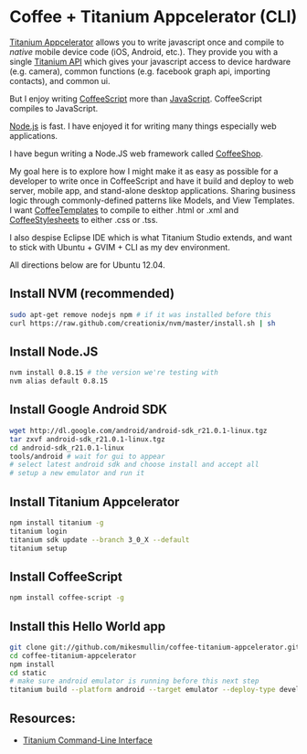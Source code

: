 # Coffee + Titanium Appcelerator (CLI)

[Titanium Appcelerator](http://www.appcelerator.com/) allows you to write javascript once and compile to _native_ mobile device code (iOS, Android, etc.).
They provide you with a single [Titanium API](http://docs.appcelerator.com/titanium/3.0/#!/api) which gives your javascript access to device hardware (e.g. camera), common functions (e.g. facebook graph api, importing contacts), and common ui.

But I enjoy writing [CoffeeScript](http://coffeescript.org/) more than [JavaScript](http://www.ecmascript.org/docs.php). CoffeeScript compiles to JavaScript.

[Node.js](http://nodejs.org/) is fast. I have enjoyed it for writing many things especially web applications.

I have begun writing a Node.JS web framework called [CoffeeShop](https://github.com/mikesmullin/coffee-shop).

My goal here is to explore how I might make it as easy as possible for
a developer to write once in CoffeeScript and have it build and deploy to web server, mobile app, and stand-alone desktop applications.
Sharing business logic through commonly-defined patterns like Models, and View Templates.
I want [CoffeeTemplates](https://github.com/mikesmullin/coffee-templates) to compile to either .html or .xml and [CoffeeStylesheets](https://github.com/mikesmullin/coffee-stylesheets) to either .css or .tss.

I also despise Eclipse IDE which is what Titanium Studio extends, and want to stick with Ubuntu + GVIM + CLI as my dev environment.

All directions below are for Ubuntu 12.04.

## Install NVM (recommended)
```bash
sudo apt-get remove nodejs npm # if it was installed before this
curl https://raw.github.com/creationix/nvm/master/install.sh | sh
```

## Install Node.JS
```bash
nvm install 0.8.15 # the version we're testing with
nvm alias default 0.8.15
```

## Install Google Android SDK
```bash
wget http://dl.google.com/android/android-sdk_r21.0.1-linux.tgz
tar zxvf android-sdk_r21.0.1-linux.tgz
cd android-sdk_r21.0.1-linux
tools/android # wait for gui to appear
# select latest android sdk and choose install and accept all
# setup a new emulator and run it
```

## Install Titanium Appcelerator
```bash
npm install titanium -g
titanium login
titanium sdk update --branch 3_0_X --default
titanium setup
```

## Install CoffeeScript
```bash
npm install coffee-script -g
```

## Install this Hello World app
```bash
git clone git://github.com/mikesmullin/coffee-titanium-appcelerator.git
cd coffee-titanium-appcelerator
npm install
cd static
# make sure android emulator is running before this next step
titanium build --platform android --target emulator --deploy-type development
```

## Resources:
* [Titanium Command-Line Interface](http://docs.appcelerator.com/titanium/3.0/#!/guide/Titanium_Command-Line_Interface_Reference-section-35619828_TitaniumCommand-LineInterfaceReference-Create)
